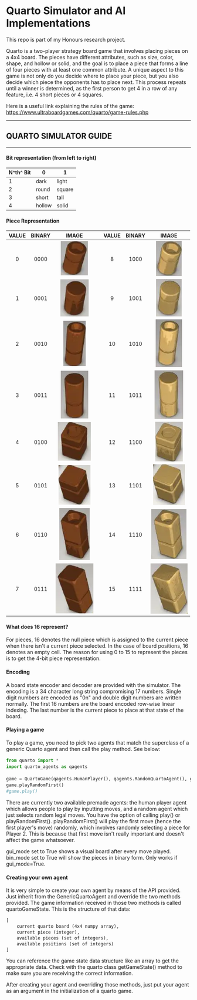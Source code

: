 # Quarto Simulator and AI Implementations

This repo is part of my Honours research project. 

Quarto is a two-player strategy board game that involves placing pieces on a 4x4 board.
The pieces have different attributes, such as size, color, shape, and hollow or solid, and the goal is to place a piece that forms a line of four pieces with at least one common attribute. A unique aspect to this game is not only do you decide where to place your piece, but you also decide which piece the opponents has to place next. This process repeats until a winner is determined, as the first person to get 4 in a row of any feature, i.e. 4 short pieces or 4 squares.

Here is a useful link explaining the rules of the game: https://www.ultraboardgames.com/quarto/game-rules.php

______________________
## QUARTO SIMULATOR GUIDE
____

#### Bit representation (from left to right)
| N^th^ Bit |   0   |   1   |
|-----------|-------|-------|
| 1 | dark | light |
| 2 | round | square |
| 3 | short | tall |
| 4 | hollow | solid |

#### Piece Representation
| VALUE | BINARY | IMAGE             |       | VALUE | BINARY | IMAGE              | 
|:-----:|:------:|:-----------------:|-------|:-----:|:------:|:------------------:|
| 0     | 0000   | ![](images/0.png) |       | 8     | 1000   | ![](images/8.png)  |
| 1     | 0001   | ![](images/1.png) |       | 9     | 1001   | ![](images/9.png)  |
| 2     | 0010   | ![](images/2.png) |       | 10    | 1010   | ![](images/10.png) |
| 3     | 0011   | ![](images/3.png) |       | 11    | 1011   | ![](images/11.png) |
| 4     | 0100   | ![](images/4.png) |       | 12    | 1100   | ![](images/12.png) |
| 5     | 0101   | ![](images/5.png) |       | 13    | 1101   | ![](images/13.png) |
| 6     | 0110   | ![](images/6.png) |       | 14    | 1110   | ![](images/14.png) |
| 7     | 0111   | ![](images/7.png) |       | 15    | 1111   | ![](images/15.png) |

#### What does 16 represent?

For pieces, 16 denotes the null piece which is assigned to the current piece when there isn't a current piece selected.
In the case of board positions, 16 denotes an empty cell. The reason for using 0 to 15 to represent the pieces is to get the 4-bit piece representation.

#### Encoding

A board state encoder and decoder are provided with the simulator. The encoding is a 34 character long string compromising 17 numbers. 
Single digit numbers are encoded as "0n" and double digit numbers are written normally. The first 16 numbers are the board encoded row-wise linear indexing.
The last number is the current piece to place at that state of the board.

#### Playing a game

To play a game, you need to pick two agents that match the superclass of a generic Quarto agent and then call the play method. See below:
```py
from quarto import *
import quarto_agents as qagents

game = QuartoGame(qagents.HumanPlayer(), qagents.RandomQuartoAgent(), gui_mode=True, bin_mode=True)
game.playRandomFirst()
#game.play()
```

There are currently two available premade agents: the human player agent which allows people to play by inputting moves, and a random agent which just selects random legal moves. You have the option of calling play() or playRandomFirst(). playRandomFirst() will play the first move (hence the first player's move) randomly, which involves randomly selecting a piece for Player 2. This is because that first move isn't really important and doesn't affect the game whatsoever.

gui_mode set to True shows a visual board after every move played.
bin_mode set to True will show the pieces in binary form. Only works if gui_mode=True.

#### Creating your own agent

It is very simple to create your own agent by means of the API provided. Just inherit from the GenericQuartoAgent and override the two methods provided.
The game information received in those two methods is called quartoGameState. This is the structure of that data:
```
[
    current quarto board (4x4 numpy array),
    current piece (integer),
    available pieces (set of integers),
    available positions (set of integers)
]
```
You can reference the game state data structure like an array to get the appropriate data. Check with the quarto class getGameState() method to make sure you are receiving the correct information.

After creating your agent and overriding those methods, just put your agent as an argument in the initialization of a quarto game.


